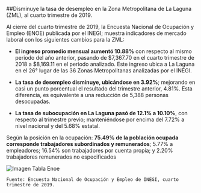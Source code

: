 
##Disminuye la tasa de desempleo en la Zona Metropolitana de La Laguna (ZML), al cuarto trimestre de 2019.

Al cierre del cuarto trimestre de 2019, la Encuesta Nacional de Ocupación y Empleo (ENOE) publicada por el INEGI; muestra indicadores de mercado laboral con los siguientes cambios para la ZML:

- **El ingreso promedio mensual aumentó 10.88%** con respecto al mismo periodo del año anterior, pasando de $7,367.70 en el cuarto trimestre de 2018 a $8,169.11 en el periodo analizado. Este ingreso ubica a La Laguna en el 26° lugar de las 36 Zonas Metropolitanas analizadas por  el INEGI.

- **La tasa de desempleo disminuye, ubicándose en 3.92%**; mejorando en casi un punto porcentual el resultado del trimestre anterior, 4.81%. Esta diferencia, es equivalente a una reducción de 5,388 personas desocupadas.

- **La tasa de subocupación en La Laguna pasó de 12.1% a 10.10%**, con respecto al trimestre previo; manteniéndose por encima del 7.72% a nivel nacional y del 5.68% estatal.

Según la posición en la ocupación: **75.49% de la población ocupada corresponde trabajadores subordinados y remunerados**; 5.77% a empleadores; 16.54% son trabajadores por cuenta propia; y 2.20% trabajadores remunerados no especificados


<img class="img-responsive" src="2020-02-17-comunicado-enoe/ima01.jpg" alt="Imagen Tabla Enoe">


    Fuente: Encuesta Nacional de Ocupación y Empleo de INEGI, cuarto trimestre de 2019.
